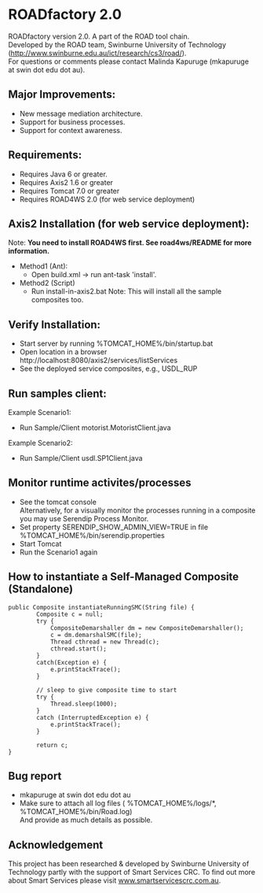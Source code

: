 ROADfactory 2.0
===========

ROADfactory version 2.0. A part of the ROAD tool chain.  
Developed by the ROAD team, Swinburne University of Technology (http://www.swinburne.edu.au/ict/research/cs3/road/).  
For questions or comments please contact Malinda Kapuruge (mkapuruge at swin dot edu dot au).

Major Improvements:
-----------------------------
* New message mediation architecture. 
* Support for business processes.
* Support for context awareness.

Requirements:
-----------------------------
* Requires Java 6 or greater.
* Requires Axis2 1.6 or greater 
* Requires Tomcat 7.0 or greater 
* Requires ROAD4WS 2.0 (for web service deployment)

Axis2 Installation (for web service deployment):
-----------------------------
Note: **You need to install ROAD4WS first. See road4ws/README for more information.**
* Method1 (Ant): 
	* Open build.xml -> run ant-task 'install'.
* Method2 (Script)
	* Run install-in-axis2.bat
Note: This will install all the sample composites too. 

Verify Installation:
-----------------------------
* Start server by running %TOMCAT_HOME%/bin/startup.bat
* Open location in a browser http://localhost:8080/axis2/services/listServices
* See the deployed service composites, e.g., USDL_RUP

Run samples client:
-----------------------------
Example Scenario1:  
 * Run Sample/Client motorist.MotoristClient.java 
	
Example Scenario2:  
 * Run Sample/Client usdl.SP1Client.java

Monitor runtime activites/processes
-----------------------------
* See the tomcat console  
Alternatively, for a visually monitor the processes running in a composite you may use Serendip Process Monitor.  
* Set property SERENDIP_SHOW_ADMIN_VIEW=TRUE in file %TOMCAT_HOME%/bin/serendip.properties
* Start Tomcat
* Run the Scenario1 again

How to instantiate a Self-Managed Composite (Standalone)
-----------------------------
```
public Composite instantiateRunningSMC(String file) {
		Composite c = null;
		try {
			CompositeDemarshaller dm = new CompositeDemarshaller();
			c = dm.demarshalSMC(file);
			Thread cthread = new Thread(c);
			cthread.start();
		}
		catch(Exception e) {
			e.printStackTrace();
		}
		
		// sleep to give composite time to start
		try {
			Thread.sleep(1000);
		} 
		catch (InterruptedException e) {
			e.printStackTrace();
		}
		
		return c;
}	
```		
Bug report
-----------------------------
* mkapuruge at swin dot edu dot au
* Make sure to attach all log files ( %TOMCAT_HOME%/logs/*,  %TOMCAT_HOME%/bin/Road.log)  
And provide as much details as possible. 

Acknowledgement
-----------------------------
This project has been researched & developed by Swinburne University of Technology partly with the support of Smart Services CRC. To find out more about Smart Services please visit www.smartservicescrc.com.au.

